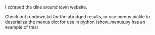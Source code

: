I scraped the dine around town website.

Check out rundown.txt for the abridged results, or use menus.pickle
to deserialize the menus dict for use in python (show\_menus.py has
an example of this)
